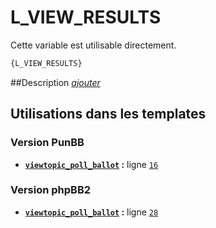 # L_VIEW_RESULTS


Cette variable est utilisable directement.

```html
{L_VIEW_RESULTS}
```

##Description
[*ajouter*](https://fa-tvars.appspot.com/var/L_VIEW_RESULTS)

## Utilisations dans les templates

### Version PunBB
* __[`viewtopic_poll_ballot`](../tpl/var/punbb/viewtopic_poll_ballot.md#readme) :__ ligne [`16`](../tpl/src/punbb/viewtopic_poll_ballot.tpl#L16)

### Version phpBB2
* __[`viewtopic_poll_ballot`](../tpl/var/subsilver/viewtopic_poll_ballot.md#readme) :__ ligne [`28`](../tpl/src/subsilver/viewtopic_poll_ballot.tpl#L28)